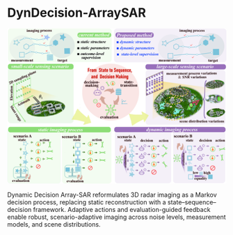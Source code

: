 # DynDecision-ArraySAR

![Overview of DynDecision-ArraySAR](framework_overview.jpg)

Dynamic Decision Array-SAR reformulates 3D radar imaging as a Markov decision process, 
replacing static reconstruction with a state–sequence–decision framework. 
Adaptive actions and evaluation-guided feedback enable robust, scenario-adaptive imaging 
across noise levels, measurement models, and scene distributions.
